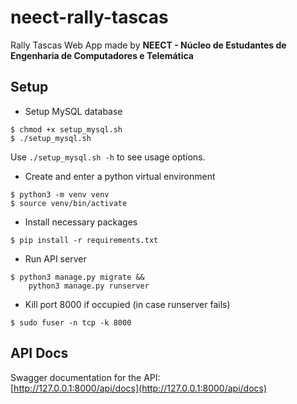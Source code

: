 # neect-rally-tascas

Rally Tascas Web App made by **NEECT - Núcleo de Estudantes de Engenharia de Computadores e Telemática**

## Setup
- Setup MySQL database
```
$ chmod +x setup_mysql.sh
$ ./setup_mysql.sh
```
Use ```./setup_mysql.sh -h``` to see usage options.

- Create and enter a python virtual environment 
```
$ python3 -m venv venv
$ source venv/bin/activate
```

- Install necessary packages
```
$ pip install -r requirements.txt
```

- Run API server
```
$ python3 manage.py migrate &&
    python3 manage.py runserver
```

- Kill port 8000 if occupied (in case runserver fails)
```
$ sudo fuser -n tcp -k 8000
```

## API Docs
Swagger documentation for the API:  
[http://127.0.0.1:8000/api/docs](http://127.0.0.1:8000/api/docs)
